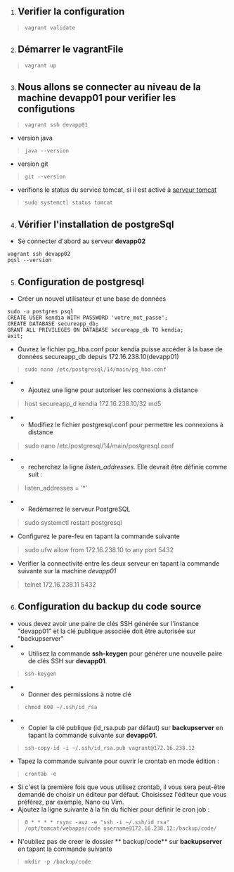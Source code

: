1. ## Verifier la configuration
>`vagrant validate`
2. ## Démarrer le vagrantFile
>`vagrant up`
3. ## Nous allons se connecter au niveau de la machine **devapp01** pour verifier les configutions
>`vagrant ssh devapp01`
- version java
>`java --version`
- version git
>`git --version`
- verifions le status du service tomcat, si il est activé à [serveur tomcat](http://localhost:8082/)
>`sudo systemctl status tomcat`
4. ## Vérifier l'installation de postgreSql
- Se connecter d'abord au serveur **devapp02**
```
vagrant ssh devapp02
pqsl --version
```
5. ## Configuration de postgresql
- Créer un nouvel utilisateur et une base de données
```
sudo -u postgres psql
CREATE USER kendia WITH PASSWORD 'votre_mot_passe';
CREATE DATABASE secureapp_db;
GRANT ALL PRIVILEGES ON DATABASE secureapp_db TO kendia;
exit;
```
- Ouvrez le fichier pg_hba.conf pour kendia puisse accéder à la base de données secureapp_db depuis 172.16.238.10(devapp01)
> `sudo nano /etc/postgresql/14/main/pg_hba.conf`
- - Ajoutez une ligne pour autoriser les connexions à distance
>  host    secureapp_d    kendia    172.16.238.10/32    md5
- - Modifiez le fichier postgresql.conf pour permettre les connexions à distance
> sudo nano /etc/postgresql/14/main/postgresql.conf
- - recherchez la ligne *listen_addresses*. Elle devrait être définie comme suit :
> listen_addresses = '*'
- - Redémarrez le serveur PostgreSQL
> sudo systemctl restart postgresql
- Configurez le pare-feu en tapant la commande suivante
>sudo ufw allow from 172.16.238.10 to any port 5432
- Verifier la connectivité entre les deux serveur en tapant la commande suivante sur la machine *devapp01*
> telnet 172.16.238.11 5432
6. ## Configuration du backup du code source
-  vous devez avoir une paire de clés SSH générée sur l'instance "devapp01" et la clé publique associée doit être autorisée sur "backupserver"
- - Utilisez la commande **ssh-keygen** pour générer une nouvelle paire de clés SSH sur **devapp01**.
> `ssh-keygen`
- - Donner des permissions à notre clé
> `chmod 600 ~/.ssh/id_rsa`
- - Copier la clé publique (id_rsa.pub par défaut) sur **backupserver** en tapant la commande suivante sur **devapp01**. 

>`ssh-copy-id -i ~/.ssh/id_rsa.pub vagrant@172.16.238.12`
- Tapez la commande suivante pour ouvrir le crontab en mode édition :
> `crontab -e`
- Si c'est la première fois que vous utilisez crontab, il vous sera peut-être demandé de choisir un éditeur par défaut. Choisissez l'éditeur que vous préférez, par exemple, Nano ou Vim.
- Ajoutez la ligne suivante à la fin du fichier pour définir le cron job :
> `0 * * * * rsync -avz -e "ssh -i ~/.ssh/id_rsa" /opt/tomcat/webapps/code username@172.16.238.12:/backup/code/`

- N'oubliez pas de creer le dossier ** backup/code** sur **backupserver** en tapant la commande suivante

> `mkdir -p /backup/code`